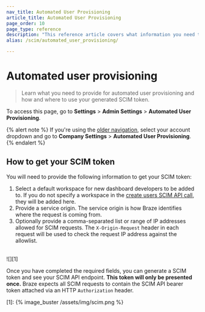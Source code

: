 ```yaml
---
nav_title: Automated User Provisioning
article_title: Automated User Provisioning
page_order: 10
page_type: reference
description: "This reference article covers what information you need to provide for automated user provisioning and how and where to use your generated SCIM token."
alias: /scim/automated_user_provisioning/

---
```


# Automated user provisioning

> Learn what you need to provide for automated user provisioning and how and where to use your generated SCIM token.

To access this page, go to **Settings** > **Admin Settings** > **Automated User Provisioning**.

{% alert note %}
If you're using the [older navigation]({{site.baseurl}}/navigation), select your account dropdown and go to **Company Settings** > **Automated User Provisioning**.
{% endalert %}

## How to get your SCIM token

You will need to provide the following information to get your SCIM token:

1. Select a default workspace for new dashboard developers to be added to. If you do not specify a workspace in the [create users SCIM API call](/docs/post_create_user_account/), they will be added here.
2. Provide a service origin. The service origin is how Braze identifies where the request is coming from.
3. Optionally provide a comma-separated list or range of IP addresses allowed for SCIM requests. The `X-Origin-Request` header in each request will be used to check the request IP address against the allowlist.<br><br>

![][1]

Once you have completed the required fields, you can generate a SCIM token and see your SCIM API endpoint. **This token will only be presented once.** Braze expects all SCIM requests to contain the SCIM API bearer token attached via an HTTP `Authorization` header.

[1]: {% image_buster /assets/img/scim.png %}
